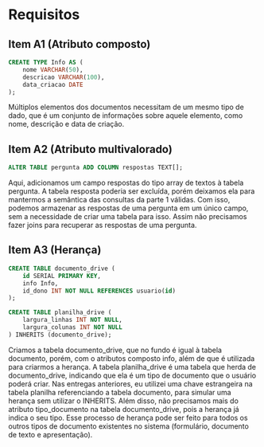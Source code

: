 # Requisitos

## Item A1 (Atributo composto)

```sql
CREATE TYPE Info AS (
    nome VARCHAR(50),
    descricao VARCHAR(100),
    data_criacao DATE
);
```

Múltiplos elementos dos documentos necessitam de um mesmo tipo de dado, que é um
conjunto de informações sobre aquele elemento, como nome, descrição e data de
criação.

## Item A2 (Atributo multivalorado)

```sql
ALTER TABLE pergunta ADD COLUMN respostas TEXT[];
```

Aqui, adicionamos um campo respostas do tipo array de textos à tabela pergunta.
A tabela resposta poderia ser excluída, porém deixamos ela para mantermos a
semântica das consultas da parte 1 válidas. Com isso, podemos armazenar as
respostas de uma pergunta em um único campo, sem a necessidade de criar uma
tabela para isso. Assim não precisamos fazer joins para recuperar as respostas
de uma pergunta.

## Item A3 (Herança)

```sql
CREATE TABLE documento_drive (
    id SERIAL PRIMARY KEY,
    info Info,
    id_dono INT NOT NULL REFERENCES usuario(id)
);

CREATE TABLE planilha_drive (
    largura_linhas INT NOT NULL,
    largura_colunas INT NOT NULL
) INHERITS (documento_drive);
```

Criamos a tabela documento_drive, que no fundo é igual à tabela documento,
porém, com o atributos composto info, além de que é utilizada para criarmos a
herança. A tabela planilha_drive é uma tabela que herda de documento_drive,
indicando que ela é um tipo de documento que o usuário poderá criar. Nas
entregas anteriores, eu utilizei uma chave estrangeira na tabela planilha
referenciando a tabela documento, para simular uma herança sem utilizar o
INHERITS. Além disso, não precisamos mais do atributo tipo_documento na tabela
documento_drive, pois a herança já indica o seu tipo. Esse processo de herança
pode ser feito para todos os outros tipos de documento existentes no sistema
(formulário, documento de texto e apresentação).
